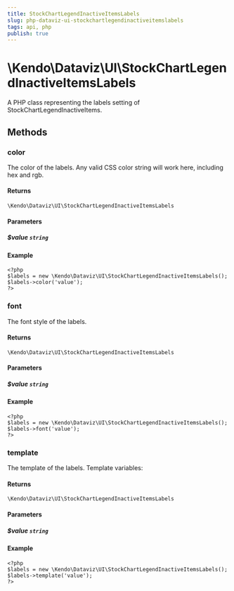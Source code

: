 ```yaml
---
title: StockChartLegendInactiveItemsLabels
slug: php-dataviz-ui-stockchartlegendinactiveitemslabels
tags: api, php
publish: true
---
```


# \Kendo\Dataviz\UI\StockChartLegendInactiveItemsLabels

A PHP class representing the labels setting of StockChartLegendInactiveItems.


## Methods

### color
The color of the labels.
Any valid CSS color string will work here, including hex and rgb.

#### Returns
`\Kendo\Dataviz\UI\StockChartLegendInactiveItemsLabels`

#### Parameters

##### $value `string`



#### Example 
    <?php
    $labels = new \Kendo\Dataviz\UI\StockChartLegendInactiveItemsLabels();
    $labels->color('value');
    ?>

### font
The font style of the labels.

#### Returns
`\Kendo\Dataviz\UI\StockChartLegendInactiveItemsLabels`

#### Parameters

##### $value `string`



#### Example 
    <?php
    $labels = new \Kendo\Dataviz\UI\StockChartLegendInactiveItemsLabels();
    $labels->font('value');
    ?>

### template
The template of the labels.
Template variables:

#### Returns
`\Kendo\Dataviz\UI\StockChartLegendInactiveItemsLabels`

#### Parameters

##### $value `string`



#### Example 
    <?php
    $labels = new \Kendo\Dataviz\UI\StockChartLegendInactiveItemsLabels();
    $labels->template('value');
    ?>

 
